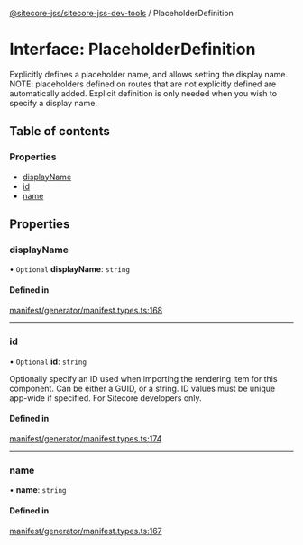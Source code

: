 [@sitecore-jss/sitecore-jss-dev-tools](../README.md) / PlaceholderDefinition

# Interface: PlaceholderDefinition

Explicitly defines a placeholder name, and allows setting the display name.
NOTE: placeholders defined on routes that are not explicitly defined are automatically added.
Explicit definition is only needed when you wish to specify a display name.

## Table of contents

### Properties

- [displayName](PlaceholderDefinition.md#displayname)
- [id](PlaceholderDefinition.md#id)
- [name](PlaceholderDefinition.md#name)

## Properties

### displayName

• `Optional` **displayName**: `string`

#### Defined in

[manifest/generator/manifest.types.ts:168](https://github.com/Sitecore/jss/blob/876dae504/packages/sitecore-jss-dev-tools/src/manifest/generator/manifest.types.ts#L168)

---

### id

• `Optional` **id**: `string`

Optionally specify an ID used when importing the rendering item for this component.
Can be either a GUID, or a string. ID values must be unique app-wide if specified.
For Sitecore developers only.

#### Defined in

[manifest/generator/manifest.types.ts:174](https://github.com/Sitecore/jss/blob/876dae504/packages/sitecore-jss-dev-tools/src/manifest/generator/manifest.types.ts#L174)

---

### name

• **name**: `string`

#### Defined in

[manifest/generator/manifest.types.ts:167](https://github.com/Sitecore/jss/blob/876dae504/packages/sitecore-jss-dev-tools/src/manifest/generator/manifest.types.ts#L167)
